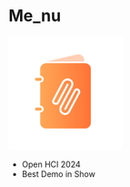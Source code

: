 # Me_nu

<div align="left">
  <img src="images/Icon.png" alt="Alt text" width="200"/>
</div>

- Open HCI 2024
- Best Demo in Show
